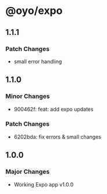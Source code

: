 # @oyo/expo

## 1.1.1

### Patch Changes

- small error handling

## 1.1.0

### Minor Changes

- 900462f: feat: add expo updates

### Patch Changes

- 6202bda: fix errors & small changes

## 1.0.0

### Major Changes

- Working Expo app v1.0.0
